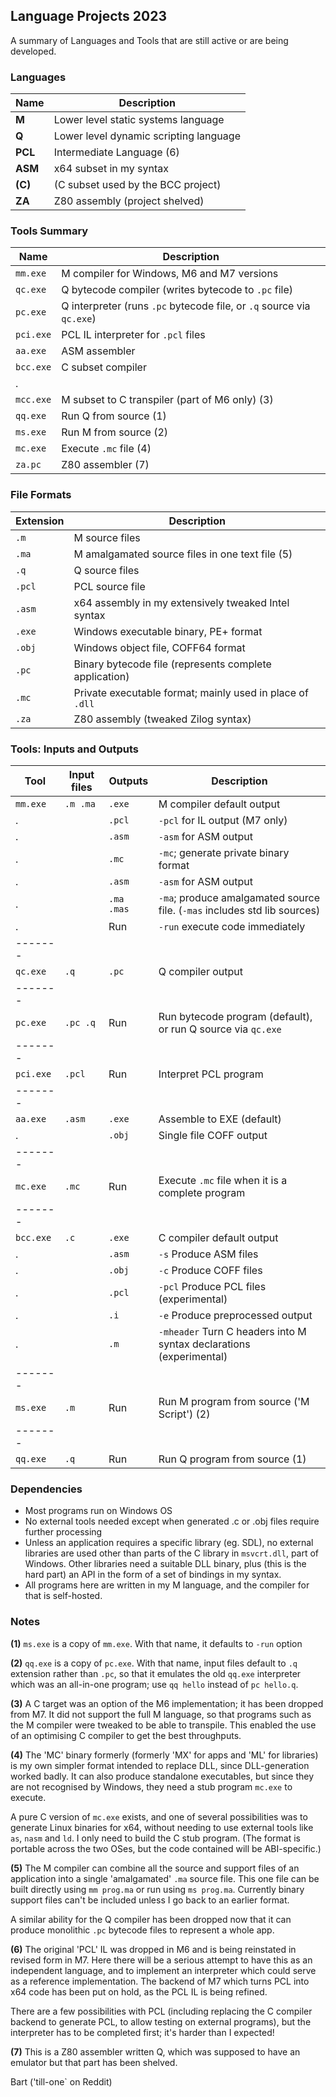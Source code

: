 ## Language Projects 2023

A summary of Languages and Tools that are still active or are being developed.

### Languages

Name | Description
--- | ---
**M** | Lower level static systems language
**Q** | Lower level dynamic scripting language
**PCL** | Intermediate Language (6)
**ASM** | x64 subset in my syntax
**(C)**  | (C subset used by the BCC project)
**ZA** | Z80 assembly (project shelved)

### Tools Summary

Name | Description
--- | ---
`mm.exe` | M compiler for Windows, M6 and M7 versions
`qc.exe` | Q bytecode compiler (writes bytecode to `.pc` file)
`pc.exe` | Q interpreter (runs `.pc` bytecode file, or `.q` source via `qc.exe`)
`pci.exe` | PCL IL interpreter for `.pcl` files
`aa.exe` | ASM assembler
`bcc.exe` | C subset compiler
. |
`mcc.exe` | M subset to C transpiler (part of M6 only) (3)
`qq.exe` | Run Q from source (1)
`ms.exe` | Run M from source (2)
`mc.exe` | Execute `.mc` file (4)
`za.pc` | Z80 assembler (7)

### File Formats

Extension | Description
--- | ---
`.m` | M source files
`.ma` | M amalgamated source files in one text file (5)
`.q`  | Q source files
`.pcl` | PCL source file
`.asm` | x64 assembly in my extensively tweaked Intel syntax
`.exe` | Windows executable binary, PE+ format
`.obj` | Windows object file, COFF64 format
`.pc`  | Binary bytecode file (represents complete application)
`.mc` | Private executable format; mainly used in place of `.dll`
`.za` | Z80 assembly (tweaked Zilog syntax)

### Tools: Inputs and Outputs

Tool | Input files | Outputs  | Description
---| --- | --- | ---
`mm.exe` | `.m .ma`  | `.exe` | M compiler default output
. |             | `.pcl` | `-pcl` for IL output (M7 only)
. |             | `.asm` | `-asm` for ASM output
. |             | `.mc` | `-mc`; generate private binary format
. |             | `.asm` | `-asm` for ASM output
. |             | `.ma .mas`  | `-ma`; produce amalgamated source file. (`-mas` includes std lib sources)
. |             | Run  | `-run` execute code immediately
------- | | 
`qc.exe` | `.q` | `.pc`  | Q compiler output
------- | |
`pc.exe` | `.pc .q` | Run | Run bytecode program (default), or run Q source via `qc.exe`
------- | |
`pci.exe` | `.pcl` | Run | Interpret PCL program
------- | |
`aa.exe` | `.asm` | `.exe` | Assemble to EXE (default)
. |               | `.obj` | Single file COFF output
------- | |
`mc.exe` | `.mc`   | Run | Execute `.mc` file when it is a complete program
------- | |
`bcc.exe` | `.c`   | `.exe` | C compiler default output
. |               | `.asm` | `-s` Produce ASM files
. |               | `.obj`  | `-c` Produce COFF files
. |               | `.pcl`  | `-pcl` Produce PCL files (experimental)
. |               | `.i`  | `-e` Produce preprocessed output
. |               | `.m` | `-mheader` Turn C headers into M syntax declarations (experimental)
------- | |
`ms.exe` | `.m`  | Run | Run M program from source ('M Script') (2)
------- | |
`qq.exe` | `.q`    | Run | Run Q program from source (1)

### Dependencies

* Most programs run on Windows OS
* No external tools needed except when generated .c or .obj files require further processing
* Unless an application requires a specific library (eg. SDL), no external libraries are used other than parts of the C library in `msvcrt.dll`, part of Windows. Other libraries need a suitable DLL binary, plus (this is the hard part) an API in the form of a set of bindings in my syntax.
* All programs here are written in my M language, and the compiler for that is self-hosted.


### Notes

**(1)** `ms.exe` is a copy of `mm.exe`. With that name, it defaults to `-run` option

**(2)** `qq.exe` is a copy of `pc.exe`. With that name, input files default to `.q` extension rather than `.pc`, so that it emulates the old `qq.exe` interpreter which was an all-in-one program; use `qq hello` instead of `pc hello.q`.

**(3)** A C target was an option of the M6 implementation; it has been dropped from M7. It did not support the full M language, so that programs such as the M compiler were tweaked to be able to transpile. This enabled the use of an optimising C compiler to get the best throughputs.

**(4)** The 'MC' binary formerly (formerly 'MX' for apps and 'ML' for libraries) is my own simpler format intended to replace DLL, since DLL-generation worked badly. It can also produce standalone executables, but since they are not recognised by Windows, they need a stub program `mc.exe` to execute.

A pure C version of `mc.exe` exists, and one of several possibilities was to generate Linux binaries for x64, without needing to use external tools like `as`, `nasm` and `ld`. I only need to build the C stub program. (The format is portable across the two OSes, but the code contained will be ABI-specific.)
 
 **(5)** The M compiler can combine all the source and support files of an application into a single 'amalgamated' `.ma` source file. This one file can be built directly using `mm prog.ma` or run using `ms prog.ma`. Currently binary support files can't be included unless I go back to an earlier format.
 
A similar ability for the Q compiler has been dropped now that it can produce monolithic `.pc` bytecode files to represent a whole app.
 
 **(6)** The original 'PCL' IL was dropped in M6 and is being reinstated in revised form in M7. Here there will be a serious attempt to have this as an independent language, and to implement an interpreter which could serve as a reference implementation. The backend of M7 which turns PCL into x64 code has been put on hold, as the PCL IL is being refined.
 
There are a few possibilities with PCL (including replacing the C compiler backend to generate PCL, to allow testing on external programs), but the interpreter has to be completed first; it's harder than I expected!

**(7)** This is a Z80 assembler written Q, which was supposed to have an emulator but that part has been shelved.

Bart ('till-one` on Reddit)

